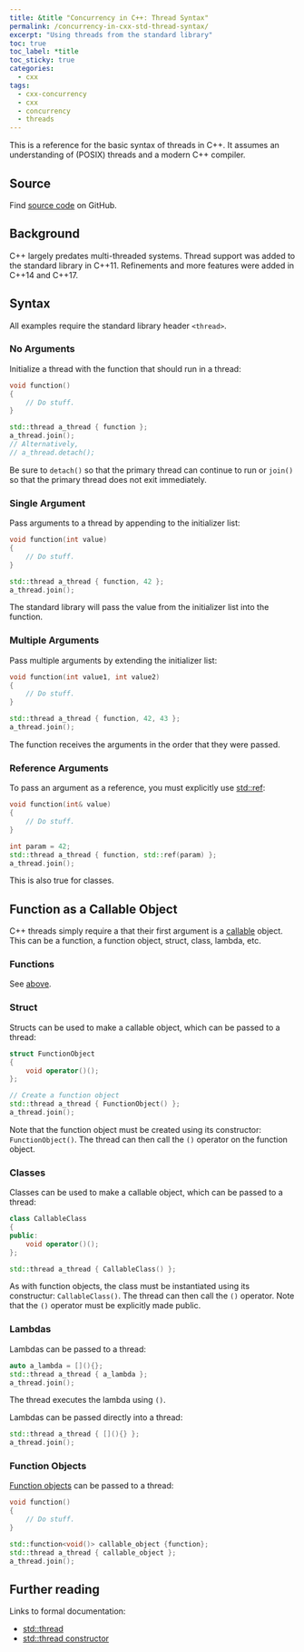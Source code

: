 ```yaml
---
title: &title "Concurrency in C++: Thread Syntax"
permalink: /concurrency-in-cxx-std-thread-syntax/
excerpt: "Using threads from the standard library"
toc: true
toc_label: *title
toc_sticky: true
categories:
  - cxx
tags:
  - cxx-concurrency
  - cxx
  - concurrency
  - threads
---
```


This is a reference for the basic syntax of threads in C++.
It assumes an understanding of (POSIX) threads and a modern C++ compiler.


## Source

Find [source code](https://github.com/KevinWMatthews/cxx-concurrency) on GitHub.


## Background

C++ largely predates multi-threaded systems.
Thread support was added to the standard library in C++11.
Refinements and more features were added in C++14 and C++17.


## Syntax

All examples require the standard library header `<thread>`.


### No Arguments

Initialize a thread with the function that should run in a thread:

```c++
void function()
{
    // Do stuff.
}

std::thread a_thread { function };
a_thread.join();
// Alternatively,
// a_thread.detach();
```

Be sure to `detach()` so that the primary thread can continue to run or `join()` so that the primary thread does not exit immediately.


### Single Argument

Pass arguments to a thread by appending to the initializer list:

```c++
void function(int value)
{
    // Do stuff.
}

std::thread a_thread { function, 42 };
a_thread.join();
```

The standard library will pass the value from the initializer list into the function.


### Multiple Arguments

Pass multiple arguments by extending the initializer list:

```c++
void function(int value1, int value2)
{
    // Do stuff.
}

std::thread a_thread { function, 42, 43 };
a_thread.join();
```

The function receives the arguments in the order that they were passed.


### Reference Arguments

To pass an argument as a reference, you must explicitly use [std::ref](https://en.cppreference.com/w/cpp/utility/functional/ref):

```c++
void function(int& value)
{
    // Do stuff.
}

int param = 42;
std::thread a_thread { function, std::ref(param) };
a_thread.join();
```

This is also true for classes.


## Function as a Callable Object

C++ threads simply require a that their first argument is a
[callable](https://en.cppreference.com/w/cpp/named_req/Callable) object.
This can be a function, a function object, struct,
class, lambda, etc.


### Functions

See [above](#syntax).


### Struct

Structs can be used to make a callable object, which can be passed to a thread:

```c++
struct FunctionObject
{
    void operator()();
};

// Create a function object
std::thread a_thread { FunctionObject() };
a_thread.join();
```

Note that the function object must be created using its constructor: `FunctionObject()`.
The thread can then call the `()` operator on the function object.


### Classes

Classes can be used to make a callable object, which can be passed to a thread:

```c++
class CallableClass
{
public:
    void operator()();
};

std::thread a_thread { CallableClass() };
```

As with function objects, the class must be instantiated using its constructur:
`CallableClass()`. The thread can then call the `()` operator.
Note that the `()` operator must be explicitly made public.


### Lambdas

Lambdas can be passed to a thread:

```c++
auto a_lambda = [](){};
std::thread a_thread { a_lambda };
a_thread.join();
```

The thread executes the lambda using `()`.

Lambdas can be passed directly into a thread:

```c++
std::thread a_thread { [](){} };
a_thread.join();
```


### Function Objects

[Function objects](https://en.cppreference.com/w/cpp/utility/functional) can be passed to a thread:

```c++
void function()
{
    // Do stuff.
}

std::function<void()> callable_object {function};
std::thread a_thread { callable_object };
a_thread.join();
```


## Further reading

Links to formal documentation:
  * [std::thread](https://en.cppreference.com/w/cpp/thread/thread)
  * [std::thread constructor](https://en.cppreference.com/w/cpp/thread/thread/thread)
